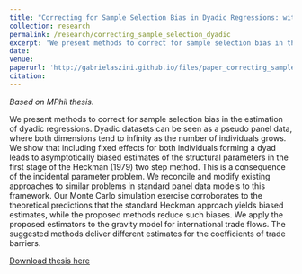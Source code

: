 ```yaml
---
title: "Correcting for Sample Selection Bias in Dyadic Regressions: with an Application to Gravity Models"
collection: research
permalink: /research/correcting_sample_selection_dyadic
excerpt: 'We present methods to correct for sample selection bias in the estimation of dyadic regressions. Dyadic datasets can be seen as a pseudo panel data, where both dimensions tend to infinity as the number of individuals grows. We show that including fixed effects for both individuals forming a dyad leads to asymptotically biased estimates of the structural parameters in the first stage of the Heckman (1979) two step method. This is a consequence of the incidental parameter problem. We reconcile and modify existing approaches to similar problems in standard panel data models to this framework. Our Monte Carlo simulation exercise corroborates to the theoretical predictions that the standard Heckman approach yields biased estimates, while the proposed methods reduce such biases. We apply the proposed estimators to the gravity model for international trade flows. The suggested methods deliver different estimates for the coefficients of trade barriers.'
date: 
venue:  
paperurl: 'http://gabrielaszini.github.io/files/paper_correcting_sample_selection_dyadic.pdf'
citation: 
---
```

*Based on MPhil thesis*. 

We present methods to correct for sample selection bias in the estimation of dyadic regressions. Dyadic datasets can be seen as a pseudo panel data, where both dimensions tend to infinity as the number of individuals grows. We show that including fixed effects for both individuals forming a dyad leads to asymptotically biased estimates of the structural parameters in the first stage of the Heckman (1979) two step method. This is a consequence of the incidental parameter problem. We reconcile and modify existing approaches to similar problems in standard panel data models to this framework. Our Monte Carlo simulation exercise corroborates to the theoretical predictions that the standard Heckman approach yields biased estimates, while the proposed methods reduce such biases. We apply the proposed estimators to the gravity model for international trade flows. The suggested methods deliver different estimates for the coefficients of trade barriers.

[Download thesis here](http://gabrielaszini.github.io/files/paper_correcting_sample_selection_dyadic.pdf)

